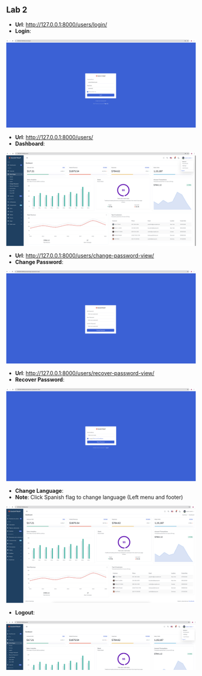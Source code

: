 ## Lab 2

- **Url**: http://127.0.0.1:8000/users/login/
- **Login**: 

![Screenshot](images/lab2_login.png)

- **Url**: http://127.0.0.1:8000/users/
- **Dashboard**: 

![Screenshot](images/lab2_index.png)

- **Url**: http://127.0.0.1:8000/users/change-password-view/
- **Change Password**: 

![Screenshot](images/lab2_change_password.png)

- **Url**: http://127.0.0.1:8000/users/recover-password-view/
- **Recover Password**: 

![Screenshot](images/lab2_recover_password.png)

- **Change Language**:
- **Note**: Click Spanish flag to change language (Left menu and footer)

![Screenshot](images/lab2_change_language.png)

- **Logout**:

![Screenshot](images/lab2_logout.png)